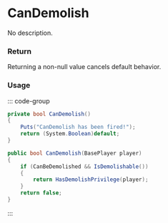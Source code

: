 <Badge type="danger" text="Carbon Compatible"/><Badge type="warning" text="Oxide Compatible"/>
# CanDemolish
No description.
### Return
Returning a non-null value cancels default behavior.

### Usage
::: code-group
```csharp [Example]
private bool CanDemolish()
{
	Puts("CanDemolish has been fired!");
	return (System.Boolean)default;
}
```
```csharp [Source — Assembly-CSharp @ StabilityEntity]
public bool CanDemolish(BasePlayer player)
{
	if (CanBeDemolished && IsDemolishable())
	{
		return HasDemolishPrivilege(player);
	}
	return false;
}

```
:::
